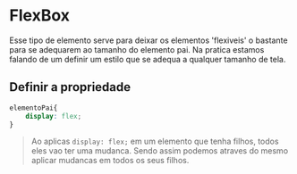 # FlexBox

Esse tipo de elemento serve para deixar os elementos 'flexiveis' o bastante para se adequarem ao tamanho do elemento pai. Na pratica estamos falando de um definir um estilo que se adequa a qualquer tamanho de tela.

## Definir a propriedade

```css
elementoPai{
    display: flex;
}
```

> Ao aplicas `display: flex;` em um elemento que tenha filhos, todos eles vao ter uma mudanca.
> Sendo assim podemos atraves do mesmo aplicar mudancas em todos os seus filhos.


